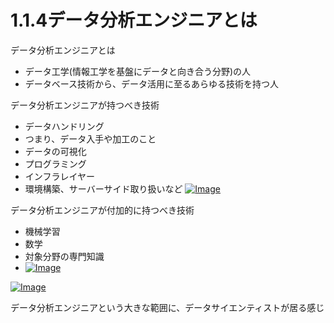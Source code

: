 # 1.1.4データ分析エンジニアとは

データ分析エンジニアとは<br>
* データ工学(情報工学を基盤にデータと向き合う分野)の人
* データベース技術から、データ活用に至るあらゆる技術を持つ人

データ分析エンジニアが持つべき技術<br>
* データハンドリング
* つまり、データ入手や加工のこと
* データの可視化
* プログラミング
* インフラレイヤー
* 環境構築、サーバーサイド取り扱いなど
[![Image](https://gyazo.com/d70ce9dc5de32689a60a92b4588040a3/thumb/1000)](https://gyazo.com/d70ce9dc5de32689a60a92b4588040a3)<br>

データ分析エンジニアが付加的に持つべき技術<br>
* 機械学習
* 数学
* 対象分野の専門知識
* [![Image](https://gyazo.com/5a6f4f0868f4c668b243ed2b022dd886/thumb/1000)](https://gyazo.com/5a6f4f0868f4c668b243ed2b022dd886)

[![Image](https://gyazo.com/97a6b37da50e57542bd06d355325cd76/thumb/1000)](https://gyazo.com/97a6b37da50e57542bd06d355325cd76)<br>

データ分析エンジニアという大きな範囲に、データサイエンティストが居る感じ<br>